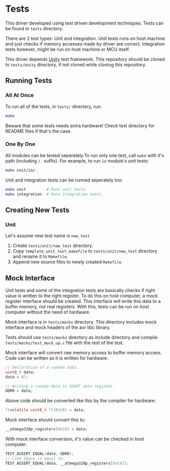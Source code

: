 # Tests

This driver developed using test driven development techniques. Tests can be
found in `tests` directory.

There are 2 test types: Unit and integration. Unit tests runs on host machine
and just checks if memory accesses made by driver are correct. Integration tests
however, might be run on host machine or MCU itself.

This driver depends [Unity](https://github.com/ThrowTheSwitch/Unity) test
framework. This repository should be cloned to `tests/Unity` directory, if not
cloned while cloning this repository.

## Running Tests

### All At Once

To run all of the tests, in `tests/` directory, run:

```bash
make
```

Beware that some tests needs extra hardware! Check test directory for README
files if that's the case.

### One By One

All modules can be tested seperately.To run only one test, call `make` with it's
path (including `/.` suffix). For example, to run `io` module's unit
tests:

```bash
make unit/io/.
```

Unit and integration tests can be runned seperately too:

```bash
make unit         # Runs unit tests.
make integration  # Runs integration tests.
```

## Creating New Tests

### Unit

Let's assume new test name is `new_test`.

1. Create `tests/unit/new_test` directory.
2. Copy `template_unit_test_makefile` to `tests/unit/new_test` directory and
rename it to `Makefile`.
3. Append new source files to newly created `Makefile`.

## Mock Interface

Unit tests and some of the integration tests are basically checks if right value
is written to the right register. To do this on host computer, a mock register
interface should be created. This interface will write this data to a buffer
memory, not real registers. With this, tests can be run on host computer without
the need of hardware.

Mock interface is in `tests/mocks` directory. This directory includes mock
interface and mock headers of the avr libc library.

Tests should use `tests/mocks` directory as include directory and compile
`tests/mocks/test_mock_up.c` file with the rest of the test.

Mock interface will convert raw memory access to buffer memory access. Code can
be written as it is written for hardware:

```c
// Declaration of a random data.
uint8_t data;
data = 87;

// Writing a random data to USART data register.
UDR0 = data;
```

Above code should be converted like this by the compiler for hardware:

```c
*(volatile uint8_t *)(0xC6) = data;
```

Mock interface should convert this to:

```c
__atmega328p_registers[0xC6] = data;
```

With mock interface conversion, it's value can be checked in host computer:

```c
TEST_ASSERT_EQUAL(data, UDR0);
// Line above is equal to:
TEST_ASSERT_EQUAL(data, __atmega328p_registers[0xC6]);
```
